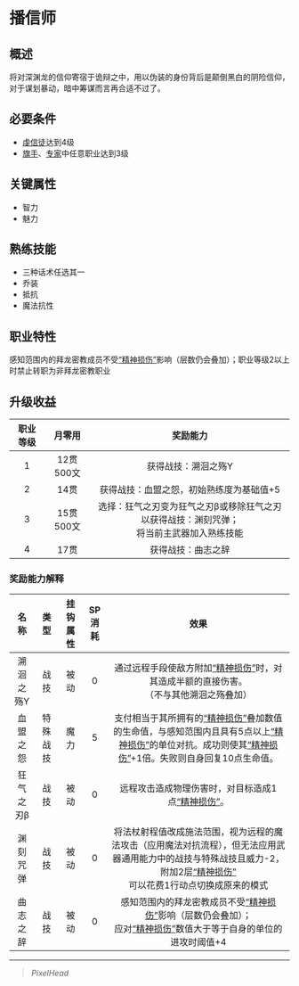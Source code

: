 # 播信师

## 概述

将对深渊龙的信仰寄宿于诡辩之中，用以伪装的身份背后是颠倒黑白的阴险信仰，对于谋划暴动，暗中筹谋而言再合适不过了。

## 必要条件

* <a href="../devotedcultist" target="_blank">虔信徒</a>达到4级
* <a href="../../../basicJob/Standard-bearer" target="_blank">旗手</a>、<a href="../../../basicJob/Specialist" target="_blank">专家</a>中任意职业达到3级

## 关键属性

* 智力
* 魅力

## 熟练技能

* 三种话术任选其一
* 乔装
* 抵抗
* 魔法抗性

## 职业特性

感知范围内的拜龙密教成员不受<a href="../../../../status/mark/#精神损伤" target="_blank">“精神损伤”</a>影响（层数仍会叠加）；职业等级2以上时禁止转职为非拜龙密教职业

## 升级收益

职业等级|月零用|奖励能力
:--:|:--:|:--:
1|12贯500文|获得战技：溯洄之殇Y
2|14贯|获得战技：血盟之怨，初始熟练度为基础值+5
3|15贯500文|选择：狂气之刃变为狂气之刃β或移除狂气之刃以获得战技：渊刻咒弹；<br>将当前主武器加入熟练技能
4|17贯|获得战技：曲志之辞

### 奖励能力解释

名称|类型|挂钩属性|SP消耗|效果
:--:|:--:|:--:|:--:|:--:
溯洄之殇Y|战技|被动|0|通过远程手段使敌方附加<a href="../../../../status/mark/#精神损伤" target="_blank">“精神损伤”</a>时，对其造成半额的直接伤害。<br>（不与其他溯洄之殇叠加）
血盟之怨|特殊战技|魔力|5|支付相当于其所拥有的<a href="../../../../status/mark/#精神损伤" target="_blank">“精神损伤”</a>叠加数值的生命值，与感知范围内且具有5点以上<a href="../../../../status/mark/#精神损伤" target="_blank">“精神损伤”</a>的单位对抗。成功则使其<a href="../../../../status/mark/#精神损伤" target="_blank">“精神损伤”</a>+1倍。失败则自身回复10点生命值。
狂气之刃β|战技|被动|0|远程攻击造成物理伤害时，对目标造成1点<a href="../../../../status/mark/#精神损伤" target="_blank">“精神损伤”</a>。
渊刻咒弹|战技|被动|0|将法杖射程值改成施法范围，视为远程的魔法攻击（应用魔法对抗流程），但无法应用武器通用能力中的战技与特殊战技且威力-2，附加2层<a href="../../../../status/mark/#精神损伤" target="_blank">“精神损伤”</a><br>可以花费1行动点切换成原来的模式
曲志之辞|战技|被动|0|感知范围内的拜龙密教成员不受<a href="../../../../status/mark/#精神损伤" target="_blank">“精神损伤”</a>影响（层数仍会叠加）；<br>应对<a href="../../../../status/mark/#精神损伤" target="_blank">“精神损伤”</a>数值大于等于自身的单位的进攻时阈值+4

---

> *PixelHead*